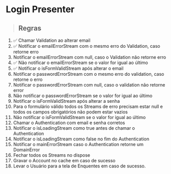# Login Presenter


> ## Regras 
1. ✅ Chamar Validation ao alterar email
2. ✅ Notificar o emailErrorStream com o mesmo erro do Validation, caso retorne erro
3. Notificar o emailErrorStream com null, caso o Validation não retorne erro
4. ✅ Não notificar o emailErrorStream se o valor for igual ao último
5. ✅ Notificar o isFormValidStream após alterar o email
7. Notificar o passwordErrorStream com o mesmo erro do validation, caso retorne o erro
8. Notificar o passwordErrorStream com null, caso o validation não retorne error
9. Não notificar o passwordErrorStream se o valor for igual ao último
10. Notificar o isFormValidStream após alterar a senha
11. Para o formulário válido todos os Streams de erro precisam estar null e todos os campos obrigatórios não podem estar vazios
12. Não notificar o isFormValidStream se o valor for igual ao último
13. Chamar o Authentication com email e senha corretos
14. Notificar o isLoadingStream como true antes de chamar o Authentication
15. Notificar o isLoadingStream como false no fim do Authentication
16. Notificar o mainErrorStream caso o Authentication retorne um DomainError
17. Fechar todos os Streams no dispose
18. Gravar o Account no cache em caso de sucesso
19. Levar o Usuário para a tela de Enquentes em caso de sucesso.
